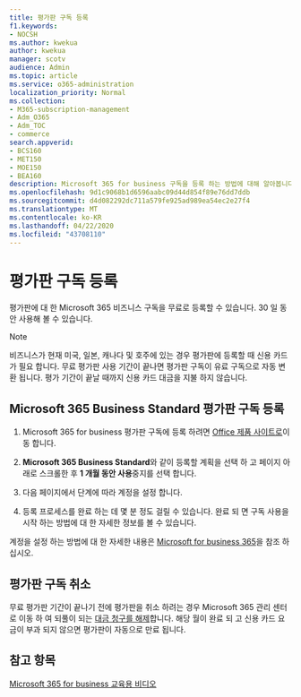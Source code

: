```yaml
---
title: 평가판 구독 등록
f1.keywords:
- NOCSH
ms.author: kwekua
author: kwekua
manager: scotv
audience: Admin
ms.topic: article
ms.service: o365-administration
localization_priority: Normal
ms.collection:
- M365-subscription-management
- Adm_O365
- Adm_TOC
- commerce
search.appverid:
- BCS160
- MET150
- MOE150
- BEA160
description: Microsoft 365 for business 구독을 등록 하는 방법에 대해 알아봅니다.
ms.openlocfilehash: 9d1c9068b1d6596aabc09d44d854f89e76dd7ddb
ms.sourcegitcommit: d4d082292dc711a579fe925ad989ea54ec2e27f4
ms.translationtype: MT
ms.contentlocale: ko-KR
ms.lasthandoff: 04/22/2020
ms.locfileid: "43708110"
---
```

# <a name="sign-up-for-a-trial-subscription"></a>평가판 구독 등록

평가판에 대 한 Microsoft 365 비즈니스 구독을 무료로 등록할 수 있습니다. 30 일 동안 사용해 볼 수 있습니다.

> [!NOTE]
> 비즈니스가 현재 미국, 일본, 캐나다 및 호주에 있는 경우 평가판에 등록할 때 신용 카드가 필요 합니다. 무료 평가판 사용 기간이 끝나면 평가판 구독이 유료 구독으로 자동 변환 됩니다. 평가 기간이 끝날 때까지 신용 카드 대금을 지불 하지 않습니다.

## <a name="sign-up-for-a-microsoft-365-business-standard-trial-subscription"></a>Microsoft 365 Business Standard 평가판 구독 등록

1. Microsoft 365 for business 평가판 구독에 등록 하려면 [Office 제품 사이트로](https://www.aka.ms/office365signup)이동 합니다.

2. **Microsoft 365 Business Standard**와 같이 등록할 계획을 선택 하 고 페이지 아래로 스크롤한 후 **1 개월 동안 사용**중지를 선택 합니다.

3. 다음 페이지에서 단계에 따라 계정을 설정 합니다.

4. 등록 프로세스를 완료 하는 데 몇 분 정도 걸릴 수 있습니다. 완료 되 면 구독 사용을 시작 하는 방법에 대 한 자세한 정보를 볼 수 있습니다.

계정을 설정 하는 방법에 대 한 자세한 내용은 [Microsoft for business 365](../admin/setup/setup.md)을 참조 하십시오.

## <a name="cancel-my-trial-subscription"></a>평가판 구독 취소

무료 평가판 기간이 끝나기 전에 평가판을 취소 하려는 경우 Microsoft 365 관리 센터로 이동 하 여 되풀이 되는 [대금 청구를 해제](subscriptions/renew-your-subscription.md#turn-recurring-billing-off-or-on)합니다. 해당 월이 완료 되 고 신용 카드 요금이 부과 되지 않으면 평가판이 자동으로 만료 됩니다.

## <a name="see-also"></a>참고 항목

[Microsoft 365 for business 교육용 비디오](https://support.office.com/article/6ab4bbcd-79cf-4000-a0bd-d42ce4d12816)